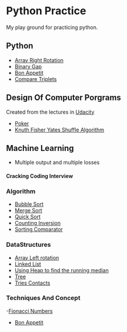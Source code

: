 # Python Practice
My play ground for practicing python.

## Python 
- [Array Right Rotation](https://github.com/amanullahtariq/python-practice/blob/master/Python/array_right_rotation)
- [Binary Gap](https://github.com/amanullahtariq/python-practice/blob/master/Python/binary_gap.py)
- [Bon Appetit](https://github.com/amanullahtariq/python-practice/blob/master/Python/bon_appetit.py)
- [Compare Triplets](https://github.com/amanullahtariq/python-practice/blob/dev/Python/compare_triplets.py)

## Design Of Computer Porgrams
Created from the lectures in [Udacity](https://classroom.udacity.com/courses/cs212/lessons/48632874/concepts/487343780923)
- [Poker](https://github.com/amanullahtariq/python-practice/blob/dev/Python/poker.py)
- [Knuth Fisher Yates Shuffle Algorithm](https://github.com/amanullahtariq/python-practice/blob/master/Python/knuth_shuffle_algorithm.py)

## Machine Learning
- Multiple output and multiple losses

#### Cracking Coding Interview
### Algorithm
- [Bubble Sort](https://github.com/amanullahtariq/python-practice/blob/dev/cracking_coding_interview/Algorithms/bubble_sort.py)
- [Merge Sort](https://github.com/amanullahtariq/python-practice/blob/master/cracking_coding_interview/Algorithms/merge_sort.py)
- [Quick Sort](https://github.com/amanullahtariq/python-practice/blob/master/cracking_coding_interview/Algorithms/quick_sort.py)
- [Counting Inversion](https://github.com/amanullahtariq/python-practice/blob/master/cracking_coding_interview/Algorithms/counting_inversions.py)
- [Sorting Comparator](https://github.com/amanullahtariq/python-practice/blob/master/cracking_coding_interview/Algorithms/sorting_comparator.py)

### DataStructures
- [Array Left rotation](https://github.com/amanullahtariq/python-practice/blob/master/cracking_coding_interview/DataStructures/array_left_rotation.py)
- [Linked List](https://github.com/amanullahtariq/python-practice/blob/master/cracking_coding_interview/DataStructures/linked_list.py)
- [Using Heap to find the running median](https://github.com/amanullahtariq/python-practice/blob/master/cracking_coding_interview/DataStructures/heap_finding_the_running_median.py)
- [Tree](https://github.com/amanullahtariq/python-practice/blob/master/cracking_coding_interview/DataStructures/tree.py)
- [Tries Contacts](https://github.com/amanullahtariq/python-practice/blob/master/cracking_coding_interview/DataStructures/tries_contacts.py)

### Techniques And Concept
-[Fionacci Numbers](https://github.com/amanullahtariq/python-practice/blob/dev/cracking_coding_interview/techniques_and_concept/fibonacci_numbers.py)
- [Bon Appetit](https://github.com/amanullahtariq/python-practice/blob/master/Python/bon_appetit.py)
